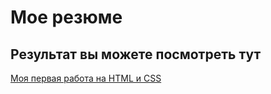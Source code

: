 # Мое резюме  

## Результат вы можете посмотреть тут 


[Моя первая работа на HTML и CSS](https://igor525.github.io/reseume-Git/)
